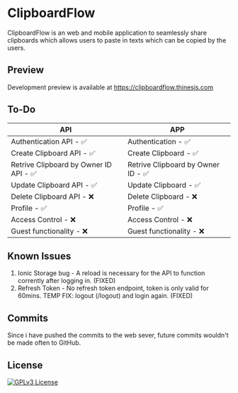 
# ClipboardFlow

ClipboardFlow is an web and mobile application to seamlessly share clipboards which allows users to paste in texts which can be copied by the users.


## Preview

Development preview is available at https://clipboardflow.thinesjs.com

## To-Do

| API             | APP                                                                |
| ----------------- | ------------------------------------------------------------------ |
| Authentication API - ✅ | Authentication - ✅ |
| Create Clipboard API - ✅ | Create Clipboard - ✅ |
| Retrive Clipboard by Owner ID API - ✅ | Retrive Clipboard by Owner ID - ✅ |
| Update Clipboard API - ✅ | Update Clipboard - ✅ |
| Delete Clipboard API - ❌ | Delete Clipboard - ❌ |
| Profile - ✅ | Profile - ✅ |
| Access Control - ❌ | Access Control - ❌ |
| Guest functionality - ❌ | Guest functionality - ❌ |

## Known Issues

1. Ionic Storage bug - A reload is necessary for the API to function corrently after logging in. (FIXED)
2. Refresh Token - No refresh token endpoint, token is only valid for 60mins. TEMP FIX: logout (/logout) and login again. (FIXED)

## Commits

Since i have pushed the commits to the web sever, future commits wouldn't be made often to GitHub. 
    
## License

[![GPLv3 License](https://img.shields.io/badge/License-GPL%20v3-yellow.svg)](https://opensource.org/licenses/)
